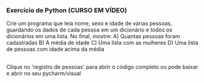 ### Exercício de Python (CURSO EM VÍDEO)

Crie um programa que leia nome, sexo e idade de várias pessoas, guardando os dados de cada pessoa em um dicionário e
todos os dicionários em uma lista. No final, mostre:
A) Quantas pessoas foram cadastradas
B) A média de idade
C) Uma lista com as mulheres
D) Uma lista de pessoas com idade acima da média
##
Clique no 'registro de pessoas' para abrir o código completo ou pode baixar e abrir no seu pycharm/visual

